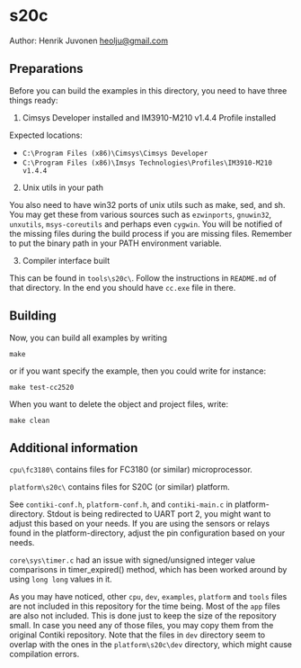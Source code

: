 s20c
====

Author: Henrik Juvonen <heolju@gmail.com>

## Preparations

Before you can build the examples in this directory, you need to have three things ready:

1. Cimsys Developer installed and IM3910-M210 v1.4.4 Profile installed

Expected locations:

- `C:\Program Files (x86)\Cimsys\Cimsys Developer`
- `C:\Program Files (x86)\Imsys Technologies\Profiles\IM3910-M210 v1.4.4`

2. Unix utils in your path

You also need to have win32 ports of unix utils such as make, sed, and sh. You may get these from various sources such as `ezwinports`, `gnuwin32`, `unxutils`, `msys-coreutils` and perhaps even `cygwin`. You will be notified of the missing files during the build process if you are missing files. Remember to put the binary path in your PATH environment variable.

3. Compiler interface built

This can be found in `tools\s20c\`. Follow the instructions in `README.md` of that directory. In the end you should have `cc.exe` file in there.


## Building

Now, you can build all examples by writing

    make

or if you want specify the example, then you could write for instance:

    make test-cc2520

When you want to delete the object and project files, write:

    make clean


## Additional information

`cpu\fc3180\` contains files for FC3180 (or similar) microprocessor.

`platform\s20c\` contains files for S20C (or similar) platform.

See `contiki-conf.h`, `platform-conf.h`, and `contiki-main.c` in platform-directory. Stdout is being redirected to UART port 2, you might want to adjust this based on your needs. If you are using the sensors or relays found in the platform-directory, adjust the pin configuration based on your needs.

`core\sys\timer.c` had an issue with signed/unsigned integer value comparisons in timer_expired() method, which has been worked around by using `long long` values in it.

As you may have noticed, other `cpu`, `dev`, `examples`, `platform` and `tools` files are not included in this repository for the time being. Most of the `app` files are also not included. This is done just to keep the size of the repository small. In case you need any of those files, you may copy them from the original Contiki repository. Note that the files in `dev` directory seem to overlap with the ones in the `platform\s20c\dev` directory, which might cause compilation errors.
